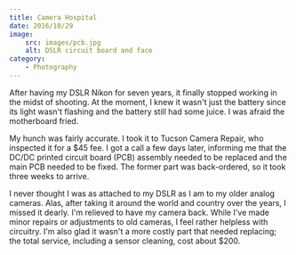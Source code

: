 ```yaml
---
title: Camera Hospital
date: 2016/10/29
image:
    src: images/pcb.jpg
    alt: DSLR circuit board and face
category:
    - Photography
---
```


After having my DSLR Nikon for seven years, it finally stopped working in the midst of shooting. At the moment, I knew it wasn't just the battery since its light wasn't flashing and the battery still had some juice. I was afraid the motherboard fried.

My hunch was fairly accurate. I took it to Tucson Camera Repair, who inspected it for a $45 fee. I got a call a few days later, informing me that the DC/DC printed circuit board (PCB) assembly needed to be replaced and the main PCB needed to be fixed. The former part was back-ordered, so it took three weeks to arrive.

I never thought I was as attached to my DSLR as I am to my older analog cameras. Alas, after taking it around the world and country over the years, I missed it dearly. I'm relieved to have my camera back. While I've made minor repairs or adjustments to old cameras, I feel rather helpless with circuitry. I'm also glad it wasn't a more costly part that needed replacing; the total service, including a sensor cleaning, cost about $200.
